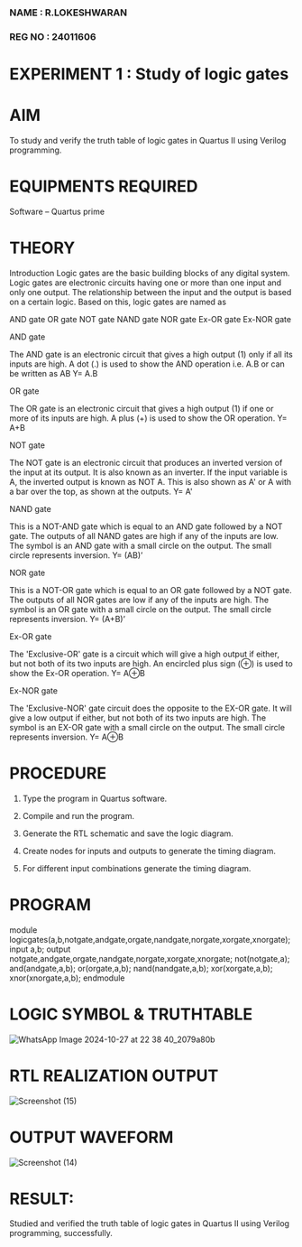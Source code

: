 ### NAME   : R.LOKESHWARAN
### REG NO : 24011606
# EXPERIMENT 1 : Study of logic gates

# AIM

To study and verify the truth table of logic gates in Quartus II using Verilog programming.

# EQUIPMENTS REQUIRED

Software – Quartus prime 

# THEORY

Introduction Logic gates are the basic building blocks of any digital system. Logic gates are electronic circuits having one or more than one input and only one output. The relationship between the input and the output is based on a certain logic. Based on this, logic gates are named as

AND gate OR gate NOT gate NAND gate NOR gate Ex-OR gate Ex-NOR gate

 AND gate

The AND gate is an electronic circuit that gives a high output (1) only if all its inputs are high. A dot (.) is used to show the AND operation i.e. A.B or can be written as AB
Y= A.B

 OR gate 

The OR gate is an electronic circuit that gives a high output (1) if one or more of its inputs are high. A plus (+) is used to show the OR operation.
Y= A+B

 NOT gate

The NOT gate is an electronic circuit that produces an inverted version of the input at its output. It is also known as an inverter. If the input variable is A, the inverted output is known as NOT A. This is also shown as A' or A with a bar over the top, as shown at the outputs.
Y= A'

 NAND gate

This is a NOT-AND gate which is equal to an AND gate followed by a NOT gate. The outputs of all NAND gates are high if any of the inputs are low. The symbol is an AND gate with a small circle on the output. The small circle represents inversion.
Y= (AB)’

NOR gate

This is a NOT-OR gate which is equal to an OR gate followed by a NOT gate. The outputs of all NOR gates are low if any of the inputs are high. The symbol is an OR gate with a small circle on the output. The small circle represents inversion.
Y= (A+B)’

 Ex-OR gate

The 'Exclusive-OR' gate is a circuit which will give a high output if either, but not both of its two inputs are high. An encircled plus sign (⊕) is used to show the Ex-OR operation.
Y= A⊕B

 Ex-NOR gate

The 'Exclusive-NOR' gate circuit does the opposite to the EX-OR gate. It will give a low output if either, but not both of its two inputs are high. The symbol is an EX-OR gate with a small circle on the output. The small circle represents inversion.
Y= A⊕B

# PROCEDURE 

1.	Type the program in Quartus software.

2.	Compile and run the program.

3.	Generate the RTL schematic and save the logic diagram.

4.	Create nodes for inputs and outputs to generate the timing diagram.

5.	For different input combinations generate the timing diagram.


# PROGRAM
 module logicgates(a,b,notgate,andgate,orgate,nandgate,norgate,xorgate,xnorgate);
 input a,b;
 output notgate,andgate,orgate,nandgate,norgate,xorgate,xnorgate;
 not(notgate,a);
 and(andgate,a,b);
 or(orgate,a,b);
 nand(nandgate,a,b);
 xor(xorgate,a,b);
 xnor(xnorgate,a,b);
 endmodule


 
# LOGIC SYMBOL & TRUTHTABLE
![WhatsApp Image 2024-10-27 at 22 38 40_2079a80b](https://github.com/user-attachments/assets/1585d8b6-34b5-4808-99ff-16005f4d8725)

# RTL REALIZATION  OUTPUT 



![Screenshot (15)](https://github.com/user-attachments/assets/c5ae2a2d-f8ed-416b-a7cb-2c3b4d75d09e)


# OUTPUT WAVEFORM



![Screenshot (14)](https://github.com/user-attachments/assets/e8401b90-77ba-4e45-a15a-45cdd5f88374)

# RESULT:
 Studied and verified the truth table of logic gates in Quartus II using Verilog programming, successfully.
